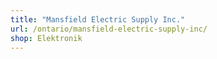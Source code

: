 ```yaml
---
title: "Mansfield Electric Supply Inc."
url: /ontario/mansfield-electric-supply-inc/
shop: Elektronik
---
```

